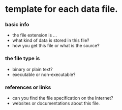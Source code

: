 # template for each data file.

### basic info
- the file extension is ...
- what kind of data is stored in this file?
- how you get this file or what is the source?

### the file type is
- binary or plain text?
- executable or non-executable?

### references or links
- can you find the file specification on the Internet?
- websites or documentations about this file.
